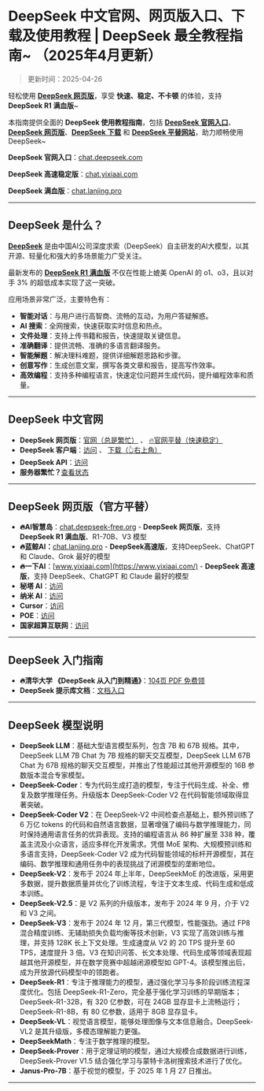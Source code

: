 # DeepSeek 中文官网、网页版入口、下载及使用教程 | DeepSeek 最全教程指南~ （2025年4月更新）

> 更新时间：2025-04-26                        

轻松使用 [**DeepSeek 网页版**](https://chat.yixiaai.com)，享受 **快速、稳定、不卡顿** 的体验，支持 **DeepSeek R1 满血版**~

本指南提供全面的 **DeepSeek 使用教程指南**，包括 [**DeepSeek 官网入口**](https://chat.lanjing.pro)、[**DeepSeek 网页版**](https://chat.yixiaai.com)、[**DeepSeek 下载**](https://chat.lanjing.pro) 和 [**DeepSeek 平替网站**](https://chat.yixiaai.com)，助力顺畅使用 DeepSeek~

**DeepSeek 官网入口**：[chat.deepseek.com](https://chat.deepseek.com)

**DeepSeek 高速稳定版**：[chat.yixiaai.com](https://chat.yixiaai.com)

**DeepSeek 满血版**：[chat.lanjing.pro](https://chat.lanjing.pro)

---

## DeepSeek 是什么？

[**DeepSeek**](https://chat.yixiaai.com) 是由中国AI公司深度求索（DeepSeek）自主研发的AI大模型，以其开源、轻量化和强大的多场景能力广受关注。

最新发布的 [**DeepSeek R1 满血版**](https://chat.yixiaai.com) 不仅在性能上媲美 OpenAI 的 o1、o3，且以对手 3% 的超低成本实现了这一突破。

应用场景非常广泛，主要特色有：

- **智能对话**：与用户进行高智商、流畅的互动，为用户答疑解惑。
- **AI 搜索**：全网搜索，快速获取实时信息和热点。
- **文件处理**：支持上传书籍和报告，快速提取关键信息。
- **准确翻译**：提供流畅、准确的多语言翻译服务。
- **智能解题**：解决理科难题，提供详细解题思路和步骤。
- **创意写作**：生成创意文案，撰写各类文章和报告，提高写作效率。
- **高效编程**：支持多种编程语言，快速定位问题并生成代码，提升编程效率和质量。

---

## DeepSeek 中文官网

* **DeepSeek 网页版**：[官网（总是繁忙）](https://www.deepseek.com/) 、 [🔥官网平替（快速稳定）](https://chat.yixiaai.com)
* **DeepSeek 客户端**：[访问](https://download.deepseek.com/app/) 、 [下载（👆右上角）](https://chat.yixiaai.com)
* **DeepSeek API**：[访问](https://platform.deepseek.com/)
* **服务器繁忙？**[查看状态](https://status.deepseek.com/)

---

## DeepSeek 网页版（官方平替）

* **🔥AI智慧岛**：[chat.deepseek-free.org](https://chat.yixiaai.com/) - **DeepSeek 网页版**，支持 **DeepSeek R1 满血版**、R1-70B、V3 模型
* **🔥蓝鲸AI：**[chat.lanjing.pro](https://chat.lanjing.pro/) - **DeepSeek高速版**，支持DeepSeek、ChatGPT 和 Claude、Grok 最好的模型
* **🔥一下AI**：[www.yixiaai.com](https://www.yixiaai.com/) - **DeepSeek 高速版**，支持 DeepSeek、ChatGPT 和 Claude 最好的模型
* **秘塔 AI**：[访问](https://metaso.cn/)
* **纳米 AI**：[访问](https://www.n.cn/)
* **Cursor**：[访问](https://www.cursor.com/)
* **POE**：[访问](https://poe.com/DeepSeek-R1)
* **国家超算互联网**：[访问](https://chat.scnet.cn/)

---

## DeepSeek 入门指南

* **🔥清华大学 《DeepSeek 从入门到精通》**：[104页 PDF 免费领](https://mp.weixin.qq.com/s/urum7plpWBxFPlBEnLNaLA)
* **DeepSeek 提示库文档**：[文档入口](https://api-docs.deepseek.com/zh-cn/prompt-library/)

---

## DeepSeek 模型说明

- **DeepSeek LLM**：基础大型语言模型系列，包含 7B 和 67B 规格。其中，DeepSeek LLM 7B Chat 为 7B 规格的聊天交互模型，DeepSeek LLM 67B Chat 为 67B 规格的聊天交互模型，并推出了性能超过其他开源模型的 16B 参数版本混合专家模型。
- **DeepSeek-Coder**：专为代码生成打造的模型，专注于代码生成、补全、修复及数学推理任务。升级版本 DeepSeek-Coder V2 在代码智能领域取得显著突破。
- **DeepSeek-Coder V2**：在 DeepSeek-V2 中间检查点基础上，额外预训练了 6 万亿 tokens 的代码和自然语言数据，显著增强了编码与数学推理能力，同时保持通用语言任务的优异表现。支持的编程语言从 86 种扩展至 338 种，覆盖主流及小众语言，适应多样化开发需求。凭借 MoE 架构、大规模预训练和多语言支持，DeepSeek-Coder V2 成为代码智能领域的标杆开源模型，其在编码、数学推理和通用任务中的表现挑战了闭源模型的垄断地位。
- **DeepSeek-V2**：发布于 2024 年上半年，DeepSeekMoE 的改进版，采用更多数据，提升数据质量并优化了训练流程，专注于文本生成、代码生成和低成本训练。
- **DeepSeek-V2.5**：是 V2 系列的升级版本，发布于 2024 年 9 月，介于 V2 和 V3 之间。
- **DeepSeek-V3**：发布于 2024 年 12 月，第三代模型，性能强劲。通过 FP8 混合精度训练、无辅助损失负载均衡等技术创新，V3 实现了高效训练与推理，并支持 128K 长上下文处理。生成速度从 V2 的 20 TPS 提升至 60 TPS，速度提升 3 倍。V3 在知识问答、长文本处理、代码生成等领域表现超越其他开源模型，并在数学竞赛中超越闭源模型如 GPT-4。该模型推出后，成为开放源代码模型中的领跑者。
- **DeepSeek-R1**：专注于推理能力的模型，通过强化学习与多阶段训练流程深度优化。包括 DeepSeek-R1-Zero，完全基于强化学习训练的早期版本；DeepSeek-R1-32B，有 320 亿参数，可在 24GB 显存显卡上流畅运行；DeepSeek-R1-8B，有 80 亿参数，适用于 8GB 显存显卡。
- **DeepSeek-VL**：视觉语言模型，能够处理图像与文本信息融合。DeepSeek-VL2 是其升级版，多模态理解能力更强。
- **DeepSeekMath**：专注于数学推理的模型。
- **DeepSeek-Prover**：用于定理证明的模型，通过大规模合成数据进行训练，DeepSeek-Prover V1.5 结合强化学习与蒙特卡洛树搜索技术进行了优化。
- **Janus-Pro-7B**：基于视觉的模型，于 2025 年 1 月 27 日推出。

---
